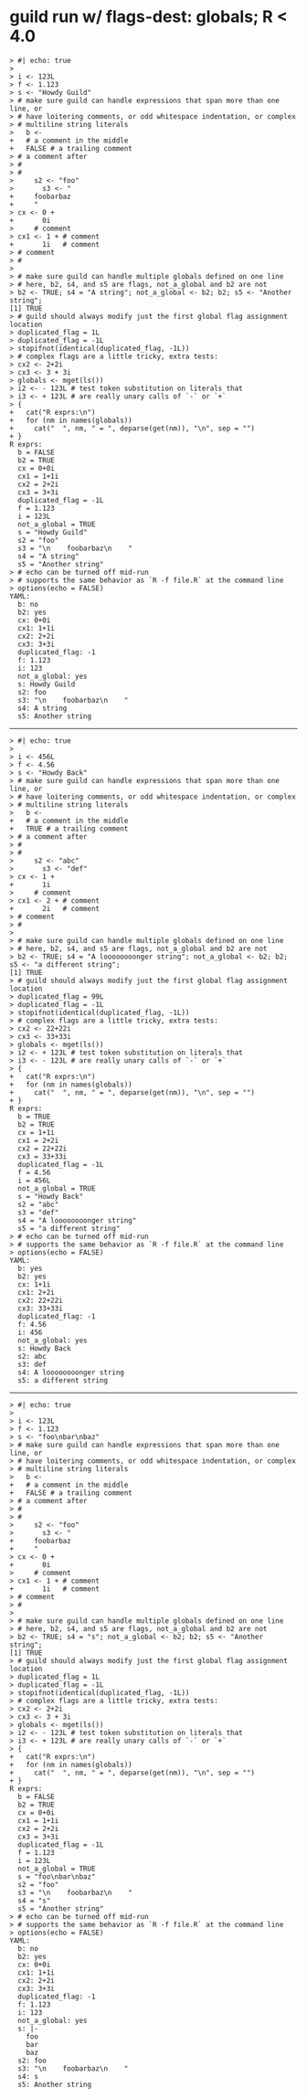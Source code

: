 # guild run w/ flags-dest: globals; R < 4.0

    > #| echo: true
    > 
    > i <- 123L
    > f <- 1.123
    > s <- "Howdy Guild"
    > # make sure guild can handle expressions that span more than one line, or
    > # have loitering comments, or odd whitespace indentation, or complex
    > # multiline string literals
    >   b <-
    +   # a comment in the middle
    +   FALSE # a trailing comment
    > # a comment after
    > #
    > #
    >     s2 <- "foo"
    >       s3 <- "
    +     foobarbaz
    +     "
    > cx <- 0 +
    +       0i
    >     # comment
    > cx1 <- 1 + # comment
    +       1i   # comment
    > # comment
    > #
    > 
    > # make sure guild can handle multiple globals defined on one line
    > # here, b2, s4, and s5 are flags, not_a_global and b2 are not
    > b2 <- TRUE; s4 = "A string"; not_a_global <- b2; b2; s5 <- "Another string";
    [1] TRUE
    > # guild should always modify just the first global flag assignment location
    > duplicated_flag = 1L
    > duplicated_flag = -1L
    > stopifnot(identical(duplicated_flag, -1L))
    > # complex flags are a little tricky, extra tests:
    > cx2 <- 2+2i
    > cx3 <- 3 + 3i
    > globals <- mget(ls())
    > i2 <- - 123L # test token substitution on literals that
    > i3 <- + 123L # are really unary calls of `-` or `+`
    > {
    +   cat("R exprs:\n")
    +   for (nm in names(globals))
    +     cat("  ", nm, " = ", deparse(get(nm)), "\n", sep = "")
    + }
    R exprs:
      b = FALSE
      b2 = TRUE
      cx = 0+0i
      cx1 = 1+1i
      cx2 = 2+2i
      cx3 = 3+3i
      duplicated_flag = -1L
      f = 1.123
      i = 123L
      not_a_global = TRUE
      s = "Howdy Guild"
      s2 = "foo"
      s3 = "\n    foobarbaz\n    "
      s4 = "A string"
      s5 = "Another string"
    > # echo can be turned off mid-run
    > # supports the same behavior as `R -f file.R` at the command line
    > options(echo = FALSE)
    YAML:
      b: no
      b2: yes
      cx: 0+0i
      cx1: 1+1i
      cx2: 2+2i
      cx3: 3+3i
      duplicated_flag: -1
      f: 1.123
      i: 123
      not_a_global: yes
      s: Howdy Guild
      s2: foo
      s3: "\n    foobarbaz\n    "
      s4: A string
      s5: Another string

---

    > #| echo: true
    > 
    > i <- 456L
    > f <- 4.56
    > s <- "Howdy Back"
    > # make sure guild can handle expressions that span more than one line, or
    > # have loitering comments, or odd whitespace indentation, or complex
    > # multiline string literals
    >   b <-
    +   # a comment in the middle
    +   TRUE # a trailing comment
    > # a comment after
    > #
    > #
    >     s2 <- "abc"
    >       s3 <- "def"
    > cx <- 1 +
    +       1i
    >     # comment
    > cx1 <- 2 + # comment
    +       2i   # comment
    > # comment
    > #
    > 
    > # make sure guild can handle multiple globals defined on one line
    > # here, b2, s4, and s5 are flags, not_a_global and b2 are not
    > b2 <- TRUE; s4 = "A loooooooonger string"; not_a_global <- b2; b2; s5 <- "a different string";
    [1] TRUE
    > # guild should always modify just the first global flag assignment location
    > duplicated_flag = 99L
    > duplicated_flag = -1L
    > stopifnot(identical(duplicated_flag, -1L))
    > # complex flags are a little tricky, extra tests:
    > cx2 <- 22+22i
    > cx3 <- 33+33i
    > globals <- mget(ls())
    > i2 <- + 123L # test token substitution on literals that
    > i3 <- - 123L # are really unary calls of `-` or `+`
    > {
    +   cat("R exprs:\n")
    +   for (nm in names(globals))
    +     cat("  ", nm, " = ", deparse(get(nm)), "\n", sep = "")
    + }
    R exprs:
      b = TRUE
      b2 = TRUE
      cx = 1+1i
      cx1 = 2+2i
      cx2 = 22+22i
      cx3 = 33+33i
      duplicated_flag = -1L
      f = 4.56
      i = 456L
      not_a_global = TRUE
      s = "Howdy Back"
      s2 = "abc"
      s3 = "def"
      s4 = "A loooooooonger string"
      s5 = "a different string"
    > # echo can be turned off mid-run
    > # supports the same behavior as `R -f file.R` at the command line
    > options(echo = FALSE)
    YAML:
      b: yes
      b2: yes
      cx: 1+1i
      cx1: 2+2i
      cx2: 22+22i
      cx3: 33+33i
      duplicated_flag: -1
      f: 4.56
      i: 456
      not_a_global: yes
      s: Howdy Back
      s2: abc
      s3: def
      s4: A loooooooonger string
      s5: a different string

---

    > #| echo: true
    > 
    > i <- 123L
    > f <- 1.123
    > s <- "foo\nbar\nbaz"
    > # make sure guild can handle expressions that span more than one line, or
    > # have loitering comments, or odd whitespace indentation, or complex
    > # multiline string literals
    >   b <-
    +   # a comment in the middle
    +   FALSE # a trailing comment
    > # a comment after
    > #
    > #
    >     s2 <- "foo"
    >       s3 <- "
    +     foobarbaz
    +     "
    > cx <- 0 +
    +       0i
    >     # comment
    > cx1 <- 1 + # comment
    +       1i   # comment
    > # comment
    > #
    > 
    > # make sure guild can handle multiple globals defined on one line
    > # here, b2, s4, and s5 are flags, not_a_global and b2 are not
    > b2 <- TRUE; s4 = "s"; not_a_global <- b2; b2; s5 <- "Another string";
    [1] TRUE
    > # guild should always modify just the first global flag assignment location
    > duplicated_flag = 1L
    > duplicated_flag = -1L
    > stopifnot(identical(duplicated_flag, -1L))
    > # complex flags are a little tricky, extra tests:
    > cx2 <- 2+2i
    > cx3 <- 3 + 3i
    > globals <- mget(ls())
    > i2 <- - 123L # test token substitution on literals that
    > i3 <- + 123L # are really unary calls of `-` or `+`
    > {
    +   cat("R exprs:\n")
    +   for (nm in names(globals))
    +     cat("  ", nm, " = ", deparse(get(nm)), "\n", sep = "")
    + }
    R exprs:
      b = FALSE
      b2 = TRUE
      cx = 0+0i
      cx1 = 1+1i
      cx2 = 2+2i
      cx3 = 3+3i
      duplicated_flag = -1L
      f = 1.123
      i = 123L
      not_a_global = TRUE
      s = "foo\nbar\nbaz"
      s2 = "foo"
      s3 = "\n    foobarbaz\n    "
      s4 = "s"
      s5 = "Another string"
    > # echo can be turned off mid-run
    > # supports the same behavior as `R -f file.R` at the command line
    > options(echo = FALSE)
    YAML:
      b: no
      b2: yes
      cx: 0+0i
      cx1: 1+1i
      cx2: 2+2i
      cx3: 3+3i
      duplicated_flag: -1
      f: 1.123
      i: 123
      not_a_global: yes
      s: |-
        foo
        bar
        baz
      s2: foo
      s3: "\n    foobarbaz\n    "
      s4: s
      s5: Another string

